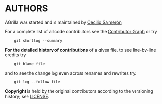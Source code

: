 AUTHORS
=======

AGrilla was started and is maintained by [Cecilio Salmerón](https://github.com/cecilios)

For a complete list of all code contributors see the [Contributor Graph][] or try

```
    git shortlog --summary
```


**For the detailed history of contributions** of a given file, to see line-by-line credits try

```
    git blame file
```

and to see the change log even across renames and rewrites try:

```
    git log --follow file
```


**Copyright** is held by the original contributors according to the versioning history; see [LICENSE](LICENSE).


[Contributor Graph]: https://github.com/cecilios/agrilla/graphs/contributors
[LICENSE]: https://github.com/cecilios/agrilla/blob/master/LICENSE
